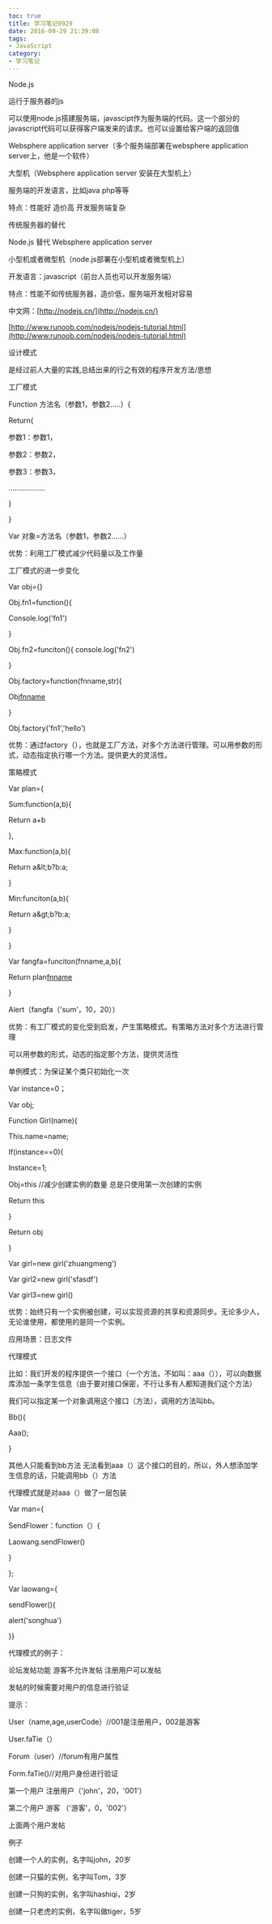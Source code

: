 ```yaml
---
toc: true
title: 学习笔记0929
date: 2016-09-29 21:39:08
tags:
- JavaScript
category: 
- 学习笔记
---
```

Node.js

运行于服务器的js

可以使用node.js搭建服务端，javascipt作为服务端的代码。这一个部分的javascript代码可以获得客户端发来的请求。也可以设置给客户端的返回值

Websphere application  server（多个服务端部署在websphere application server上，他是一个软件）

大型机（Websphere application  server 安装在大型机上）

服务端的开发语言，比如java php等等

特点：性能好  造价高   开发服务端复杂

传统服务器的替代

Node.js 替代  Websphere application  server

小型机或者微型机（node.js部署在小型机或者微型机上）

开发语言：javascript（前台人员也可以开发服务端）

特点：性能不如传统服务器，造价低，服务端开发相对容易

中文网：[http://nodejs.cn/](http://nodejs.cn/)

[http://www.runoob.com/nodejs/nodejs-tutorial.html](http://www.runoob.com/nodejs/nodejs-tutorial.html)

设计模式

是经过前人大量的实践,总结出来的行之有效的程序开发方法/思想

工厂模式

Function 方法名（参数1，参数2.....）{

Return{

参数1：参数1，

参数2：参数2，

参数3：参数3，

..................

}

}

Var 对象=方法名（参数1，参数2......）

优势：利用工厂模式减少代码量以及工作量

工厂模式的进一步变化

Var obj={}

Obj.fn1=function(){

Console.log('fn1')

}

Obj.fn2=funciton(){
console.log('fn2')

}

Obj.factory=function(fnname,str){

Obj[fnname](str)

}

Obj.factory('fn1','hello')

优势：通过factory（），也就是工厂方法，对多个方法进行管理。可以用参数的形式，动态指定执行哪一个方法。提供更大的灵活性。

策略模式

Var plan={

Sum:function(a,b){

Return a+b

},

Max:function(a,b){

Return a\&lt;b?b:a;

}

Min:funciton(a,b){

Return a\&gt;b?b:a;

}

}

Var fangfa=funciton(fnname,a,b){

Return plan[fnname](a,b)

}

Alert（fangfa（'sum'，10，20））

优势：有工厂模式的变化受到启发，产生策略模式。有策略方法对多个方法进行管理

可以用参数的形式，动态的指定那个方法，提供灵活性

单例模式：为保证某个类只初始化一次

Var instance=0；

Var obj;

Function Girl(name){

This.name=name;

If(instance==0){

Instance=1;

Obj=this        //减少创建实例的数量  总是只使用第一次创建的实例

Return  this

}

Return obj

}

Var girl=new girl('zhuangmeng')

Var girl2=new girl('sfasdf')

Var girl3=new girl()

优势：始终只有一个实例被创建，可以实现资源的共享和资源同步。无论多少人，无论谁使用，都使用的是同一个实例。

应用场景：日志文件

代理模式

比如：我们开发的程序提供一个接口（一个方法，不如叫：aaa（）），可以向数据库添加一条学生信息（由于要对接口保密，不行让多有人都知道我们这个方法）

我们可以指定某一个对象调用这个接口（方法），调用的方法叫bb。

Bb(){

Aaa();

}

其他人只能看到bb方法  无法看到aaa（）这个接口的目的，所以，外人想添加学生信息的话，只能调用bb（）方法

代理模式就是对aaa（）做了一层包装

Var man={

 SendFlower：function（）{

Laowang.sendFlower()

}

};

Var laowang={

sendFlower(){

alert('songhua')

}}

代理模式的例子：

论坛发帖功能  游客不允许发帖  注册用户可以发帖

发帖的时候需要对用户的信息进行验证

提示：

User（name,age,userCode）//001是注册用户，002是游客

User.faTie（）

Forum（user）//forum有用户属性

Form.faTie()//对用户身份进行验证

第一个用户  注册用户（'john'，20，'001'）

第二个用户  游客  （'游客'，0，'002'）

上面两个用户发帖





例子

创建一个人的实例，名字叫john，20岁

创建一只猫的实例，名字叫Tom，3岁

创建一只狗的实例，名字叫hashiqi，2岁

创建一只老虎的实例，名字叫做tiger，5岁